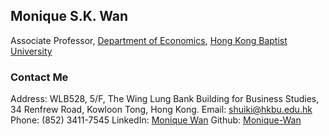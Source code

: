 ## Monique S.K. Wan

Associate Professor, [Department of Economics](https://econ.hkbu.edu.hk/eng/main/Index), [Hong Kong Baptist University](https://bus.hkbu.edu.hk/eng/bus/main/Index)

### Contact Me
Address: WLB528, 5/F, The Wing Lung Bank Building for Business Studies, 34 Renfrew Road, Kowloon Tong, Hong Kong.
Email: shuiki@hkbu.edu.hk
Phone: (852) 3411-7545
LinkedIn: [Monique Wan](https://hk.linkedin.com/in/monique-wan-93a668122)
Github: [Monique-Wan](https://github.com/Monique-Wan/moniquewan/settings/pages)

